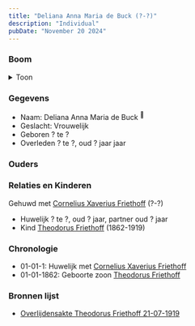 ```yaml
---
title: "Deliana Anna Maria de Buck (?-?)"
description: "Individual"
pubDate: "November 20 2024"
---
```


### Boom
<details><summary>Toon</summary>

![test](https://www.plantuml.com/plantuml/svg/hP9BQm8n483l-HM37deIza5h5L6xreMM5agnq9jaDwCRDfl895jPnF_Ug8jwwC53Bs6OoSptvJ6rZfEhAyLiAVM64wyWutcv9bDhCJFA43ZYsleIQiSAAH1oIRd2KupLnZLGOPKXsLFAEYGqhjaWkvgQAsujx1W098O4qgAGUQdHsj6eubAFnn2pFMDty754MSPEBPrdL99h3a_QB--S90TFIUgyx02ty184KHZ3UKetJURnFFQetKgY4diO3JEUDSlCEATmE8O9JAvgjgoLMd8jbZaPQpFZdTfD-xF3p93s6hM5R_w3T0XIakWAirfTB2A0xZnExzFaV-WjV3JSeX1Ihm-58oqDWg0VGbV9TU4QLCfiFV7Si2ZG24D_IGRz_YsIuUD3T8jd5CBhrnk4Wt00dxuPIV3AYxIFqkkrggozdqkYFKAlbM9iYbhuZ_WB)
</details>

### Gegevens
- Naam: Deliana Anna Maria de Buck <sup><a href="../s00360/" style="text-decoration:none" title="Overlijdensakte Theodorus Friethoff 21-07-1919">:link:</a></sup>
- Geslacht: Vrouwelijk
- Geboren ? te ? 
- Overleden ? te ?, oud ? jaar jaar 

### Ouders

### Relaties en Kinderen

Gehuwd met [Cornelius Xaverius Friethoff](../i00212/) (?-?) 
- Huwelijk ? te ?, oud ? jaar, partner oud ? jaar 
- Kind [Theodorus Friethoff](../i00077/) (1862-1919)

### Chronologie
- 01-01-1: Huwelijk met [Cornelius Xaverius Friethoff](../i00212/)
- 01-01-1862: Geboorte zoon [Theodorus Friethoff](../i00077/)

### Bronnen lijst
- [Overlijdensakte Theodorus Friethoff 21-07-1919](../s00360/)